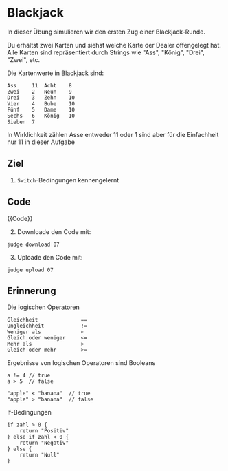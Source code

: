 # Blackjack

In dieser Übung simulieren wir den ersten Zug einer Blackjack-Runde.

Du erhältst zwei Karten und siehst welche Karte der Dealer offengelegt hat.
Alle Karten sind repräsentiert durch Strings wie "Ass", "König", "Drei", "Zwei", etc.

Die Kartenwerte in Blackjack sind:

```
Ass 	11 	Acht 	8
Zwei 	2 	Neun 	9
Drei 	3 	Zehn 	10
Vier 	4 	Bube 	10
Fünf 	5 	Dame 	10
Sechs 	6 	König 	10
Sieben 	7
```

In Wirklichkeit zählen Asse entweder 11 oder 1 sind aber für die Einfachheit nur 11 in dieser Aufgabe

## Ziel

1. `Switch`-Bedingungen kennengelernt

## Code

{{Code}}

2. Downloade den Code mit:   

```
judge download 07
```


3. Uploade den Code mit:
```
judge upload 07
```

## Erinnerung

Die logischen Operatoren
```
Gleichheit              ==
Ungleichheit 	        !=
Weniger als 	        <
Gleich oder weniger     <=
Mehr als                >
Gleich oder mehr     	>=
```

Ergebnisse von logischen Operatoren sind Booleans
```
a != 4 // true
a > 5  // false

"apple" < "banana"  // true
"apple" > "banana"  // false
```

If-Bedingungen
```
if zahl > 0 {
    return "Positiv"
} else if zahl < 0 {
    return "Negativ"
} else {
    return "Null"
}
```
